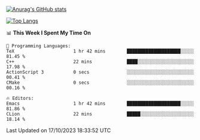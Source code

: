 [![Anurag's GitHub stats](https://github-readme-stats.vercel.app/api?username=wugouzi&count_private=true)](https://github.com/anuraghazra/github-readme-stats)

[![Top Langs](https://github-readme-stats.vercel.app/api/top-langs/?username=wugouzi&layout=compact&count_private=true&hide=html)](https://github.com/anuraghazra/github-readme-stats)

<!--START_SECTION:waka-->
📊 **This Week I Spent My Time On** 

```text
💬 Programming Languages: 
TeX                      1 hr 42 mins        ████████████████████░░░░░   81.45 % 
C++                      22 mins             ████░░░░░░░░░░░░░░░░░░░░░   17.98 % 
ActionScript 3           0 secs              ░░░░░░░░░░░░░░░░░░░░░░░░░   00.41 % 
CMake                    0 secs              ░░░░░░░░░░░░░░░░░░░░░░░░░   00.16 % 

🔥 Editors: 
Emacs                    1 hr 42 mins        ████████████████████░░░░░   81.86 % 
CLion                    22 mins             █████░░░░░░░░░░░░░░░░░░░░   18.14 % 
```


 Last Updated on 17/10/2023 18:33:52 UTC
<!--END_SECTION:waka-->

<!--
**wugouzi/wugouzi** is a ✨ _special_ ✨ repository because its `README.md` (this file) appears on your GitHub profile.

Here are some ideas to get you started:

- 🔭 I’m currently working on ...
- 🌱 I’m currently learning ...
- 👯 I’m looking to collaborate on ...
- 🤔 I’m looking for help with ...
- 💬 Ask me about ...
- 📫 How to reach me: ...
- 😄 Pronouns: ...
- ⚡ Fun fact: ...
-->
